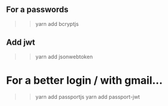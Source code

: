 ## For a passwords
>> yarn add bcryptjs

## Add jwt
>> yarn add jsonwebtoken

# For a better login / with gmail...
>> yarn add passportjs
>> yarn add passport-jwt